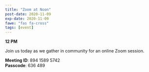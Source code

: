 ```yaml
---
title: "Zoom at Noon"
post-date: 2020-11-09
exp-date: 2020-11-09
fawe: "fas fa-cross"
tags: [event]
---
```

**12 PM**

Join us today as we gather in community for an online Zoom session.

<p class="text-danger"><b>Meeting ID</b>: 894 1589 5742
<br>
<b>Passcode</b>: 636 489
</p>